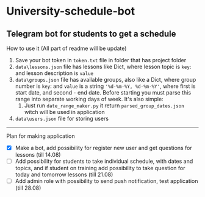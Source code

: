 # University-schedule-bot
Telegram bot for students to get a schedule
---
How to use it (All part of readme will be update)
1. Save your bot token in `token.txt` file in folder that has project folder
2. `data\lessons.json` file has lessons like Dict, where lesson topic is `key`: and lesson description is `value`
3. `data\groups.json` file has available groups, also like a Dict, where group number is `key`: and `value` 
is a string `'%d-%m-%Y, %d-%m-%Y'`, where first is start date, and second - end date.
Before starting you must parse this range into separate working days of week.
It's also simple:
    1. Just run `date_range_maker.py` it return `parsed_group_dates.json` witch will be used in application
4. `data\users.json` file for storing users

---
Plan for making application
- [x] Make a bot, add possibility for register new user and get questions for lessons (till 14.08)
- [ ] Add possibility for students to take individual schedule, with dates and topics, and if 
student on training add possibility to take question for today and tomorrow lessons  (till 21.08)
- [ ] Add admin role with possibility to send push notification, test application (till 28.08)
